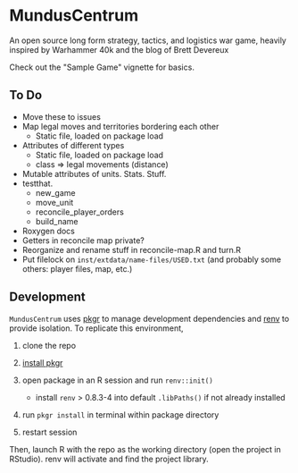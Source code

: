 # MundusCentrum
An open source long form strategy, tactics, and logistics war game, heavily inspired by Warhammer 40k and the blog of Brett Devereux

Check out the "Sample Game" vignette for basics.

## To Do

* Move these to issues
* Map legal moves and territories bordering each other
  * Static file, loaded on package load
* Attributes of different types
  * Static file, loaded on package load
  * class => legal movements (distance)
* Mutable attributes of units. Stats. Stuff.
* testthat. 
  * new_game
  * move_unit
  * reconcile_player_orders
  * build_name
* Roxygen docs
* Getters in reconcile map private?
* Reorganize and rename stuff in reconcile-map.R and turn.R
* Put filelock on `inst/extdata/name-files/USED.txt` (and probably some others: player files, map, etc.)

## Development

`MundusCentrum` uses [pkgr](https://github.com/metrumresearchgroup/pkgr) to manage
development dependencies and [renv](https://rstudio.github.io/renv/) to
provide isolation. To replicate this environment,

1.  clone the repo

2.  [install pkgr](https://github.com/metrumresearchgroup/pkgr#getting-started)

3.  open package in an R session and run `renv::init()`
    
      - install `renv` \> 0.8.3-4 into default `.libPaths()` if not
        already installed

4.  run `pkgr install` in terminal within package directory

5.  restart session

Then, launch R with the repo as the working directory (open the project
in RStudio). renv will activate and find the project library.
